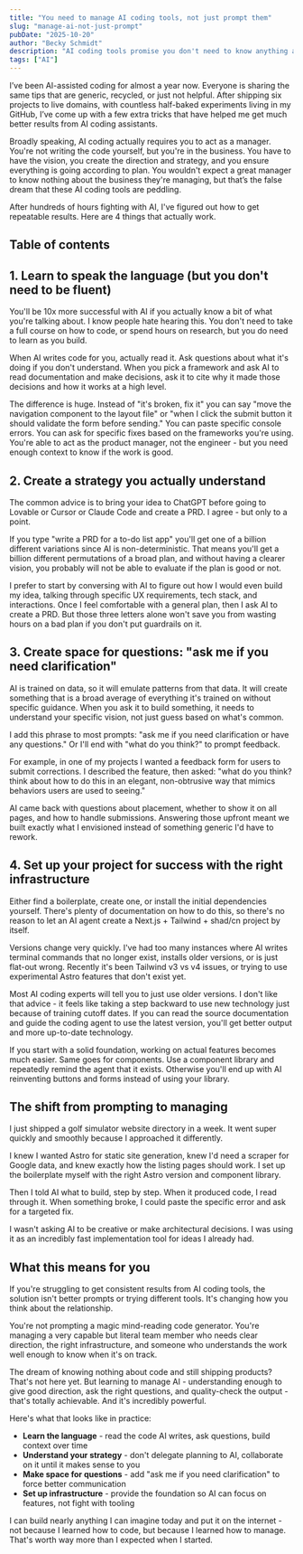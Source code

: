 ```yaml
---
title: "You need to manage AI coding tools, not just prompt them"
slug: "manage-ai-not-just-prompt"
pubDate: "2025-10-20"
author: "Becky Schmidt"
description: "AI coding tools promise you don't need to know anything about code. That's not true. What they actually require is learning to be a manager, not an executor. After shipping six projects, here are 4 things that actually work."
tags: ["AI"]
---
```

I’ve been AI-assisted coding for almost a year now. Everyone is sharing the same tips that are generic, recycled, or just not helpful. After shipping six projects to live domains, with countless half-baked experiments living in my GitHub, I’ve come up with a few extra tricks that have helped me get much better results from AI coding assistants.

Broadly speaking, AI coding actually requires you to act as a manager. You're not writing the code yourself, but you're in the business. You have to have the vision, you create the direction and strategy, and you ensure everything is going according to plan. You wouldn't expect a great manager to know nothing about the business they're managing, but that’s the false dream that these AI coding tools are peddling.

After hundreds of hours fighting with AI, I've figured out how to get repeatable results. Here are 4 things that actually work.

## Table of contents

## 1\. Learn to speak the language (but you don't need to be fluent)

You'll be 10x more successful with AI if you actually know a bit of what you're talking about. I know people hate hearing this. You don't need to take a full course on how to code, or spend hours on research, but you do need to learn as you build.

When AI writes code for you, actually read it. Ask questions about what it's doing if you don't understand. When you pick a framework and ask AI to read documentation and make decisions, ask it to cite why it made those decisions and how it works at a high level.

The difference is huge. Instead of "it's broken, fix it" you can say "move the navigation component to the layout file" or "when I click the submit button it should validate the form before sending." You can paste specific console errors. You can ask for specific fixes based on the frameworks you're using. You're able to act as the product manager, not the engineer \- but you need enough context to know if the work is good.

## 2\. Create a strategy you actually understand

The common advice is to bring your idea to ChatGPT before going to Lovable or Cursor or Claude Code and create a PRD. I agree \- but only to a point.

If you type "write a PRD for a to-do list app" you'll get one of a billion different variations since AI is non-deterministic. That means you'll get a billion different permutations of a broad plan, and without having a clearer vision, you probably will not be able to evaluate if the plan is good or not.

I prefer to start by conversing with AI to figure out how I would even build my idea, talking through specific UX requirements, tech stack, and interactions. Once I feel comfortable with a general plan, then I ask AI to create a PRD. But those three letters alone won't save you from wasting hours on a bad plan if you don't put guardrails on it.

## 3\. Create space for questions: "ask me if you need clarification"

AI is trained on data, so it will emulate patterns from that data. It will create something that is a broad average of everything it's trained on without specific guidance. When you ask it to build something, it needs to understand your specific vision, not just guess based on what's common.

I add this phrase to most prompts: "ask me if you need clarification or have any questions." Or I'll end with "what do you think?" to prompt feedback.

For example, in one of my projects I wanted a feedback form for users to submit corrections. I described the feature, then asked: "what do you think? think about how to do this in an elegant, non-obtrusive way that mimics behaviors users are used to seeing."

AI came back with questions about placement, whether to show it on all pages, and how to handle submissions. Answering those upfront meant we built exactly what I envisioned instead of something generic I'd have to rework.

## 4\. Set up your project for success with the right infrastructure

Either find a boilerplate, create one, or install the initial dependencies yourself. There's plenty of documentation on how to do this, so there's no reason to let an AI agent create a Next.js \+ Tailwind \+ shad/cn project by itself.

Versions change very quickly. I've had too many instances where AI writes terminal commands that no longer exist, installs older versions, or is just flat-out wrong. Recently it's been Tailwind v3 vs v4 issues, or trying to use experimental Astro features that don't exist yet.

Most AI coding experts will tell you to just use older versions. I don't like that advice \- it feels like taking a step backward to use new technology just because of training cutoff dates. If you can read the source documentation and guide the coding agent to use the latest version, you'll get better output and more up-to-date technology.

If you start with a solid foundation, working on actual features becomes much easier. Same goes for components. Use a component library and repeatedly remind the agent that it exists. Otherwise you'll end up with AI reinventing buttons and forms instead of using your library.

## The shift from prompting to managing

I just shipped a golf simulator website directory in a week. It went super quickly and smoothly because I approached it differently.

I knew I wanted Astro for static site generation, knew I'd need a scraper for Google data, and knew exactly how the listing pages should work. I set up the boilerplate myself with the right Astro version and component library.

Then I told AI what to build, step by step. When it produced code, I read through it. When something broke, I could paste the specific error and ask for a targeted fix.

I wasn't asking AI to be creative or make architectural decisions. I was using it as an incredibly fast implementation tool for ideas I already had.

## What this means for you

If you're struggling to get consistent results from AI coding tools, the solution isn't better prompts or trying different tools. It's changing how you think about the relationship.

You're not prompting a magic mind-reading code generator. You're managing a very capable but literal team member who needs clear direction, the right infrastructure, and someone who understands the work well enough to know when it's on track.

The dream of knowing nothing about code and still shipping products? That's not here yet. But learning to manage AI \- understanding enough to give good direction, ask the right questions, and quality-check the output \- that's totally achievable. And it's incredibly powerful.

Here's what that looks like in practice:

* **Learn the language** \- read the code AI writes, ask questions, build context over time  
* **Understand your strategy** \- don't delegate planning to AI, collaborate on it until it makes sense to you  
* **Make space for questions** \- add "ask me if you need clarification" to force better communication  
* **Set up infrastructure** \- provide the foundation so AI can focus on features, not fight with tooling

I can build nearly anything I can imagine today and put it on the internet \- not because I learned how to code, but because I learned how to manage. That's worth way more than I expected when I started.